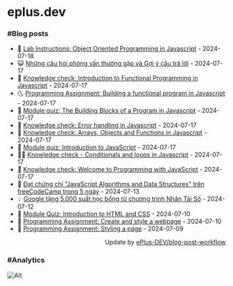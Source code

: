 # eplus.dev

### #Blog posts

<!-- BLOG-POST-LIST:START -->
 - 🧰 [Lab Instructions: Object Oriented Programming in Javascript](https://eplus.dev/lab-instructions-object-oriented-programming-in-javascript) - 2024-07-18
 - 😺 [Những câu hỏi phỏng vấn thường gặp và Gợi ý câu trả lời](https://eplus.dev/nhung-cau-hoi-phong-van-thuong-gap-va-goi-y-cau-tra-loi) - 2024-07-17
 - 🗽 [Knowledge check: Introduction to Functional Programming in Javascript](https://eplus.dev/knowledge-check-introduction-to-functional-programming-in-javascript) - 2024-07-17
 - 🌜 [Programming Assignment: Building a functional program in Javascript](https://eplus.dev/programming-assignment-building-a-functional-program-in-javascript) - 2024-07-17
 - 📝 [Module quiz: The Building Blocks of a Program in Javascript](https://eplus.dev/module-quiz-the-building-blocks-of-a-program-in-javascript) - 2024-07-17
 - 🚀 [Knowledge check: Error handling in Javascript](https://eplus.dev/knowledge-check-error-handling-in-javascript) - 2024-07-17
 - 💼 [Knowledge check: Arrays, Objects and Functions in Javascript](https://eplus.dev/knowledge-check-arrays-objects-and-functions-in-javascript) - 2024-07-17
 - 🦣 [Module quiz: Introduction to JavaScript](https://eplus.dev/module-quiz-introduction-to-javascript) - 2024-07-17
 - 👨‍🏫 [Knowledge check - Conditionals and loops in Javascript](https://eplus.dev/knowledge-check-conditionals-and-loops-in-javascript) - 2024-07-17
 - 🔭 [Knowledge check: Welcome to Programming with JavaScript](https://eplus.dev/knowledge-check-welcome-to-programming-with-javascript) - 2024-07-17
 - 🤡 [Đạt chứng chỉ &quot;JavaScript Algorithms and Data Structures&quot; trên freeCodeCamp trong 5 ngày](https://eplus.dev/dat-chung-chi-javascript-algorithms-and-data-structures-tren-freecodecamp-trong-5-ngay) - 2024-07-13
 - 💡 [Google tặng 5.000 suất học bổng từ chương trình Nhân Tài Số](https://eplus.dev/google-tang-5000-suat-hoc-bong-tu-chuong-trinh-nhan-tai-so) - 2024-07-12
 - 🦣 [Module Quiz: Introduction to HTML and CSS](https://eplus.dev/module-quiz-introduction-to-html-and-css) - 2024-07-10
 - 💪 [Programming Assignment: Create and style a webpage](https://eplus.dev/programming-assignment-create-and-style-a-webpage) - 2024-07-10
 - 🤡 [Programming Assignment: Styling a page](https://eplus.dev/programming-assignment-styling-a-page) - 2024-07-09<!-- BLOG-POST-LIST:END -->

<div align="right">
  Update by <a target="_blank"
    href="https://github.com/ePlus-DEV/blog-post-workflow">ePlus-DEV/blog-post-workflow</a>
</div>

### #Analytics
![Alt](https://repobeats.axiom.co/api/embed/9990f7cddfbad8d834990b10ccad05f81ac1096f.svg "Repobeats analytics image")
